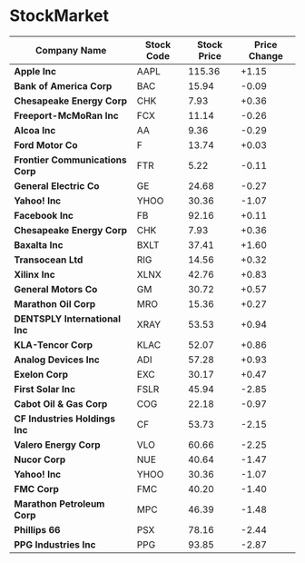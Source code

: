 # StockMarket

| Company Name | Stock Code | Stock Price  |  Price Change |
| --------- | ----------- | ---------- | ----------- |
|**Apple Inc**|AAPL|115.36|+1.15|
|**Bank of America Corp**|BAC|15.94|-0.09|
|**Chesapeake Energy Corp**|CHK|7.93|+0.36|
|**Freeport-McMoRan Inc**|FCX|11.14|-0.26|
|**Alcoa Inc**|AA|9.36|-0.29|
|**Ford Motor Co**|F|13.74|+0.03|
|**Frontier Communications Corp**|FTR|5.22|-0.11|
|**General Electric Co**|GE|24.68|-0.27|
|**Yahoo! Inc**|YHOO|30.36|-1.07|
|**Facebook Inc**|FB|92.16|+0.11|
|**Chesapeake Energy Corp**|CHK|7.93|+0.36|
|**Baxalta Inc**|BXLT|37.41|+1.60|
|**Transocean Ltd**|RIG|14.56|+0.32|
|**Xilinx Inc**|XLNX|42.76|+0.83|
|**General Motors Co**|GM|30.72|+0.57|
|**Marathon Oil Corp**|MRO|15.36|+0.27|
|**DENTSPLY International Inc**|XRAY|53.53|+0.94|
|**KLA-Tencor Corp**|KLAC|52.07|+0.86|
|**Analog Devices Inc**|ADI|57.28|+0.93|
|**Exelon Corp**|EXC|30.17|+0.47|
|**First Solar Inc**|FSLR|45.94|-2.85|
|**Cabot Oil & Gas Corp**|COG|22.18|-0.97|
|**CF Industries Holdings Inc**|CF|53.73|-2.15|
|**Valero Energy Corp**|VLO|60.66|-2.25|
|**Nucor Corp**|NUE|40.64|-1.47|
|**Yahoo! Inc**|YHOO|30.36|-1.07|
|**FMC Corp**|FMC|40.20|-1.40|
|**Marathon Petroleum Corp**|MPC|46.39|-1.48|
|**Phillips 66**|PSX|78.16|-2.44|
|**PPG Industries Inc**|PPG|93.85|-2.87|
